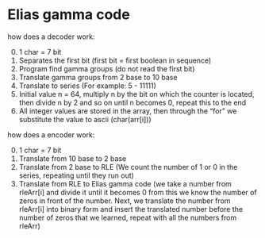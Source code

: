 # Elias gamma code
how does a decoder work:

  0. 1 char = 7 bit
  1. Separates the first bit (first bit = first boolean in sequence)
  2. Program find gamma groups (do not read the first bit)
  3. Translate gamma groups from 2 base to 10 base 
  4. Translate to series (For example: 5 - 11111)
  5. Initial value n = 64, multiply n by the bit on which the counter is located, then divide n by 2 and so on until n becomes 0, repeat this to the end
  6. All integer values are stored in the array, then through the “for” we substitute the value to ascii (char(arr[i]))

how does a encoder work:

  0. 1 char = 7 bit
  1. Translate from 10 base to 2 base
  2. Translate from 2 base to RLE (We count the number of 1 or 0 in the series, repeating until they run out)
  3. Translate from RLE to Elias gamma code (we take a number from rleArr[i] and divide it until it becomes 0 from this we know the number of zeros in front of the number. Next, we translate the number from rleArr[i] into binary form and insert the translated number before the number of zeros that we learned, repeat with all the numbers from rleArr)
